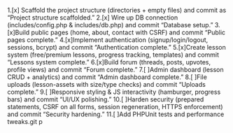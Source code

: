 1.[x] Scaffold the project structure (directories + empty files) and commit as “Project structure scaffolded.”
2.[x] Wire up DB connection (includes/config.php & includes/db.php) and commit “Database setup.”
3.[x]Build public pages (home, about, contact with CSRF) and commit “Public pages complete.”
4.[x]Implement authentication (signup/login/logout, sessions, bcrypt) and commit “Authentication complete.”
5.[x]Create lesson system (free/premium lessons, progress tracking, templates) and commit “Lessons system complete.”
6.[x]Build forum (threads, posts, upvotes, profile views) and commit “Forum complete.”
7.[ ]Admin dashboard (lesson CRUD + analytics) and commit “Admin dashboard complete.”
8.[ ]File uploads (lesson-assets with size/type checks) and commit “Uploads complete.”
9.[ ]Responsive styling & JS interactivity (hamburger, progress bars) and commit “UI/UX polishing.”
10.[ ]Harden security (prepared statements, CSRF on all forms, session regeneration, HTTPS enforcement) and commit “Security hardening.”
11.[ ]Add PHPUnit tests and performance tweaks.git p